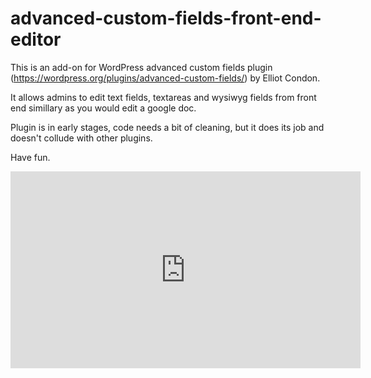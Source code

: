 # advanced-custom-fields-front-end-editor

This is an add-on for WordPress advanced custom fields plugin (https://wordpress.org/plugins/advanced-custom-fields/) by Elliot Condon. 

It allows admins to edit text fields, textareas and wysiwyg fields from front end simillary as you would edit a google doc.

Plugin is in early stages, code needs a bit of cleaning, but it does its job and doesn't collude with other plugins.

Have fun.

<iframe width="560" height="315" src="https://www.youtube.com/embed/rb9rsLaDImc" frameborder="0" allowfullscreen></iframe>
